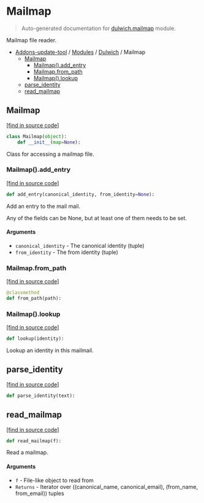 # Mailmap

> Auto-generated documentation for [dulwich.mailmap](blob/master/dulwich/mailmap.py) module.

Mailmap file reader.

- [Addons-update-tool](..\README.md#addons-update-tool) / [Modules](..\MODULES.md#addons-update-tool-modules) / [Dulwich](index.md#dulwich) / Mailmap
    - [Mailmap](#mailmap)
        - [Mailmap().add_entry](#mailmapadd_entry)
        - [Mailmap.from_path](#mailmapfrom_path)
        - [Mailmap().lookup](#mailmaplookup)
    - [parse_identity](#parse_identity)
    - [read_mailmap](#read_mailmap)

## Mailmap

[[find in source code]](blob/master/dulwich/mailmap.py#L61)

```python
class Mailmap(object):
    def __init__(map=None):
```

Class for accessing a mailmap file.

### Mailmap().add_entry

[[find in source code]](blob/master/dulwich/mailmap.py#L70)

```python
def add_entry(canonical_identity, from_identity=None):
```

Add an entry to the mail mail.

Any of the fields can be None, but at least one of them needs to be
set.

#### Arguments

- `canonical_identity` - The canonical identity (tuple)
- `from_identity` - The from identity (tuple)

### Mailmap.from_path

[[find in source code]](blob/master/dulwich/mailmap.py#L111)

```python
@classmethod
def from_path(path):
```

### Mailmap().lookup

[[find in source code]](blob/master/dulwich/mailmap.py#L91)

```python
def lookup(identity):
```

Lookup an identity in this mailmail.

## parse_identity

[[find in source code]](blob/master/dulwich/mailmap.py#L24)

```python
def parse_identity(text):
```

## read_mailmap

[[find in source code]](blob/master/dulwich/mailmap.py#L37)

```python
def read_mailmap(f):
```

Read a mailmap.

#### Arguments

  - `f` - File-like object to read from
- `Returns` - Iterator over
    ((canonical_name, canonical_email), (from_name, from_email)) tuples
